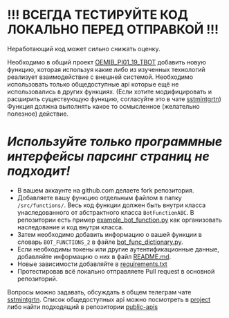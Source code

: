 # !!! ВСЕГДА ТЕСТИРУЙТЕ КОД ЛОКАЛЬНО ПЕРЕД ОТПРАВКОЙ !!!
Неработающий код может сильно снижать оценку. 

Необходимо в общий проект [OEMIB_PI01_19_TBOT](https://github.com/IHVH/OEMIB_PI01_19_TBOT) добавить новую функцию, которая используя какие либо из изученных технологий реализует взаимодействие с внешней системой. Необходимо использовать только общедоступные api которые ещё не использовались в других функциях. 
(Если хотите модифицировать и расширить существующую функцию, согласуйте это в чате [sstmintgrtn](https://t.me/sstmintgrtn))
Функция должна выполнять какое то осмысленное (желательно полезное) действие. 

# *Используйте только программные интерфейсы парсинг страниц не подходит!*

- В вашем аккаунте на github.com делаете fork репозитория.
- Добавляете вашу функцию отдельным файлом в папку `/src/functions/`. Весь код функции должен быть внутри класса унаследованного от абстрактного класса `BotFunctionABC`. В репозитории есть пример [example_bot_function.py](https://github.com/IHVH/OEMIB_PI01_19_TBOT/blob/main/src/functions/example_bot_function.py) как организовать наследование и код внутри класса. 
- Затем необходимо добавить информацию о вашей функции в словарь `BOT_FUNCTIONS_2` в файле [bot_func_dictionary.py](https://github.com/IHVH/OEMIB_PI01_19_TBOT/blob/main/src/bot_func_dictionary.py). 
- Если необходимы токены или другие аутентификационные данные, добавляйте информацию о них в файл [README.md](https://github.com/IHVH/OEMIB_PI01_19_TBOT/blob/main/README.md). 
- Новые зависимости добавляйте в [requirements.txt](https://github.com/IHVH/OEMIB_PI01_19_TBOT/blob/main/requirements.txt)
- Протестировав всё локально отправляете Pull request в основной репозиторий.

Вопросы можно задавать, обсуждать в общем телеграм чате [sstmintgrtn](https://t.me/sstmintgrtn).
Список общедоступных api можно посмотреть в [project](https://github.com/users/IHVH/projects/1) 
либо найти подходящий в репозитории [public-apis](https://github.com/IHVH/public-apis) 